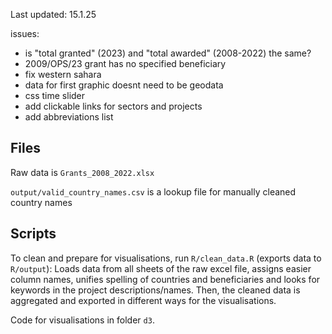 Last updated: 15.1.25

issues:
- is "total granted" (2023) and "total awarded" (2008-2022) the same?
- 2009/OPS/23 grant has no specified beneficiary
- fix western sahara
- data for first graphic doesnt need to be geodata
- css time slider
- add clickable links for sectors and projects
- add abbreviations list

## Files

Raw data is `Grants_2008_2022.xlsx`

`output/valid_country_names.csv` is a lookup file for manually cleaned country names

## Scripts

To clean and prepare for visualisations, run `R/clean_data.R` (exports data to `R/output`): Loads data from all sheets of the raw excel file, assigns easier column names, unifies spelling of countries and beneficiaries and looks for keywords in the project descriptions/names. Then, the cleaned data is aggregated and exported in different ways for the visualisations.

Code for visualisations in folder `d3`.

